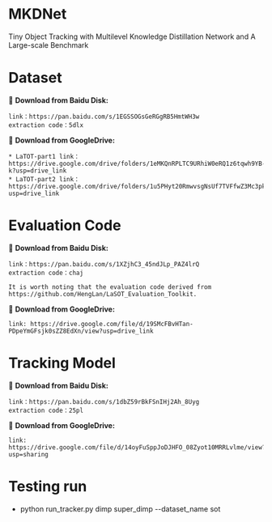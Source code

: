 # MKDNet
Tiny Object Tracking with Multilevel Knowledge Distillation Network and A Large-scale Benchmark
# Dataset
:floppy_disk: **Download from Baidu Disk:** 
```
link：https://pan.baidu.com/s/1EGSSOGsGeRGgRB5HmtWH3w 
extraction code：5dlx
```
:floppy_disk: **Download from GoogleDrive:** 
```
* LaTOT-part1 link：https://drive.google.com/drive/folders/1eMKQnRPLTC9URhiW0eRQ1z6tqwh9YB-k?usp=drive_link
* LaTOT-part2 link：https://drive.google.com/drive/folders/1u5PHyt20RmwvsgNsUf7TVFfwZ3Mc3pko?usp=drive_link
```
 
# Evaluation Code
:floppy_disk: **Download from Baidu Disk:** 
```
link：https://pan.baidu.com/s/1XZjhC3_45ndJLp_PAZ4lrQ 
extraction code：chaj

It is worth noting that the evaluation code derived from https://github.com/HengLan/LaSOT_Evaluation_Toolkit.
```
:floppy_disk: **Download from GoogleDrive:** 
```
link: https://drive.google.com/file/d/19SMcFBvHTan-PDpeYmGFsjk0sZZ8EdXn/view?usp=drive_link
```
# Tracking Model
:floppy_disk: **Download from Baidu Disk:** 
```
link：https://pan.baidu.com/s/1dbZ59rBkFSnIHj2Ah_8Uyg 
extraction code：25pl
```
:floppy_disk: **Download from GoogleDrive:** 
```
link: https://drive.google.com/file/d/14oyFuSppJoDJHFO_08Zyot10MRRLvlme/view?usp=sharing
```
# Testing run

 * python run_tracker.py dimp super_dimp --dataset_name sot
